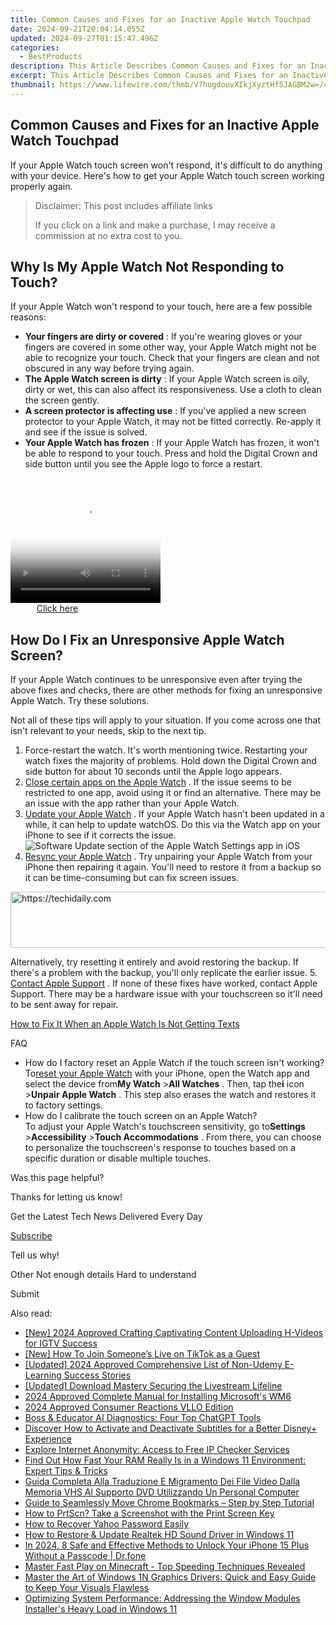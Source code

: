 ```yaml
---
title: Common Causes and Fixes for an Inactive Apple Watch Touchpad
date: 2024-09-21T20:04:14.055Z
updated: 2024-09-27T01:15:47.496Z
categories:
  - BestProducts
description: This Article Describes Common Causes and Fixes for an Inactive Apple Watch Touchpad
excerpt: This Article Describes Common Causes and Fixes for an Inactive Apple Watch Touchpad
thumbnail: https://www.lifewire.com/thmb/V7hugdoovXIkjXyztHf5JAGBM2w=/400x300/filters:no_upscale():max_bytes(150000):strip_icc():format(webp)/why-is-my-apple-watch-touch-screen-not-working-5188667-abc0aa7ac1e3451a9ef2c092a30805b3.jpg
---
```


## Common Causes and Fixes for an Inactive Apple Watch Touchpad
 If your Apple Watch touch screen won't respond, it's difficult to do anything with your device. Here's how to get your Apple Watch touch screen working properly again.

>  Disclaimer: This post includes affiliate links
>
>  If you click on a link and make a purchase, I may receive a commission at no extra cost to you.
>

## Why Is My Apple Watch Not Responding to Touch?

 If your Apple Watch won't respond to your touch, here are a few possible reasons:

* **Your fingers are dirty or covered** : If you're wearing gloves or your fingers are covered in some other way, your Apple Watch might not be able to recognize your touch. Check that your fingers are clean and not obscured in any way before trying again.
* **The Apple Watch screen is dirty** : If your Apple Watch screen is oily, dirty or wet, this can also affect its responsiveness. Use a cloth to clean the screen gently.
* **A screen protector is affecting use** : If you've applied a new screen protector to your Apple Watch, it may not be fitted correctly. Re-apply it and see if the issue is solved.
* **Your Apple Watch has frozen** : If your Apple Watch has frozen, it won't be able to respond to your touch. Press and hold the Digital Crown and side button until you see the Apple logo to force a restart.

<!-- affiliate ads begin -->
<span id="1304647">
					<video width="240" height="200" style="cursor:pointer"
           poster="//a.impactradius-go.com/display-clicktoplayimage/1304647.png"
           onclick="if(!this.playClicked){this.play();this.setAttribute('controls',true);this.playClicked=true;}">
	   <source src="//a.impactradius-go.com/display-ad/15852-1304647">
	   <img src="//a.impactradius-go.com/display-clicktoplayimage/1304647.png" style="border: none; height: 100%; width: 100%; object-fit: contain">
	</video>
	<div style="width:150px;text-align:center"><a href="javascript:window.open(decodeURIComponent('https%3A%2F%2Fthefitville.pxf.io%2Fc%2F5597632%2F1304647%2F15852'), '_blank');void(0);">Click here</a></div>
</span>
<img height="0" width="0" src="https://imp.pxf.io/i/5597632/1304647/15852" style="position:absolute;visibility:hidden;" border="0" />
<!-- affiliate ads end -->

## How Do I Fix an Unresponsive Apple Watch Screen?

 If your Apple Watch continues to be unresponsive even after trying the above fixes and checks, there are other methods for fixing an unresponsive Apple Watch. Try these solutions.

 Not all of these tips will apply to your situation. If you come across one that isn't relevant to your needs, skip to the next tip.

1. Force-restart the watch. It's worth mentioning twice. Restarting your watch fixes the majority of problems. Hold down the Digital Crown and side button for about 10 seconds until the Apple logo appears.
2. [Close certain apps on the Apple Watch](https://www.lifewire.com/close-apps-on-apple-watch-4174552) . If the issue seems to be restricted to one app, avoid using it or find an alternative. There may be an issue with the app rather than your Apple Watch.
3. [Update your Apple Watch](https://www.lifewire.com/update-apple-watch-system-software-4774269) . If your Apple Watch hasn't been updated in a while, it can help to update watchOS. Do this via the Watch app on your iPhone to see if it corrects the issue.  
![Software Update section of the Apple Watch Settings app in iOS](https://www.lifewire.com/thmb/VEaxE9pZ0rKij1noHOhg9LQrAN8=/1500x0/filters:no_upscale():max_bytes(150000):strip_icc():format(webp)/001_fix-touch-screen-not-working-on-apple-watch-5188667-60d96a16d14147f59c511ebbe0db9414.jpg)
4. [Resync your Apple Watch](https://www.lifewire.com/resync-apple-watch-5186567) . Try unpairing your Apple Watch from your iPhone then repairing it again. You'll need to restore it from a backup so it can be time-consuming but can fix screen issues.  

<!-- affiliate ads begin -->
<a href="https://oneplusfr.sjv.io/c/5597632/1622438/14044" target="_top" id="1622438">
  <img src="//a.impactradius-go.com/display-ad/14044-1622438" border="0" alt="https://techidaily.com" width="728" height="90"/>
</a>
<img height="0" width="0" src="https://oneplusfr.sjv.io/i/5597632/1622438/14044" style="position:absolute;visibility:hidden;" border="0" />
<!-- affiliate ads end -->

 Alternatively, try resetting it entirely and avoid restoring the backup. If there's a problem with the backup, you'll only replicate the earlier issue.
5. [Contact Apple Support](https://www.lifewire.com/make-apple-store-appointment-with-app-1999600) . If none of these fixes have worked, contact Apple Support. There may be a hardware issue with your touchscreen so it'll need to be sent away for repair.

[How to Fix It When an Apple Watch Is Not Getting Texts](https://www.lifewire.com/fix-apple-watch-not-getting-texts-5188521)

 FAQ

* How do I factory reset an Apple Watch if the touch screen isn't working?  
 To[reset your Apple Watch](https://www.lifewire.com/how-to-reset-apple-watch-4175952) with your iPhone, open the Watch app and select the device from**My Watch** \>**All Watches** . Then, tap the**i** icon >**Unpair Apple Watch** . This step also erases the watch and restores it to factory settings.
* How do I calibrate the touch screen on an Apple Watch?  
 To adjust your Apple Watch's touchscreen sensitivity, go to**Settings** \>**Accessibility** \>**Touch Accommodations** . From there, you can choose to personalize the touchscreen's response to touches based on a specific duration or disable multiple touches.

Was this page helpful?

Thanks for letting us know!

 Get the Latest Tech News Delivered Every Day

[Subscribe](https://www.lifewire.com/#)

Tell us why!

 Other  Not enough details  Hard to understand

 Submit

<ins class="adsbygoogle"
     style="display:block"
     data-ad-format="autorelaxed"
     data-ad-client="ca-pub-7571918770474297"
     data-ad-slot="1223367746"></ins>

<ins class="adsbygoogle"
     style="display:block"
     data-ad-client="ca-pub-7571918770474297"
     data-ad-slot="8358498916"
     data-ad-format="auto"
     data-full-width-responsive="true"></ins>

<span class="atpl-alsoreadstyle">Also read:</span>
<div><ul>
<li><a href="https://instagram-clips.techidaily.com/new-2024-approved-crafting-captivating-content-uploading-h-videos-for-igtv-success/"><u>[New] 2024 Approved Crafting Captivating Content Uploading H-Videos for IGTV Success</u></a></li>
<li><a href="https://tiktok-clips.techidaily.com/new-how-to-join-someones-live-on-tiktok-as-a-guest/"><u>[New] How To Join Someone’s Live on TikTok as a Guest</u></a></li>
<li><a href="https://screen-capture.techidaily.com/updated-2024-approved-comprehensive-list-of-non-udemy-e-learning-success-stories/"><u>[Updated] 2024 Approved Comprehensive List of Non-Udemy E-Learning Success Stories</u></a></li>
<li><a href="https://facebook-video-content.techidaily.com/updated-download-mastery-securing-the-livestream-lifeline/"><u>[Updated] Download Mastery Securing the Livestream Lifeline</u></a></li>
<li><a href="https://extra-lessons.techidaily.com/2024-approved-complete-manual-for-installing-microsofts-wm6/"><u>2024 Approved Complete Manual for Installing Microsoft's WM6</u></a></li>
<li><a href="https://fox-direct.techidaily.com/2024-approved-consumer-reactions-vllo-edition/"><u>2024 Approved Consumer Reactions VLLO Edition</u></a></li>
<li><a href="https://tech-savvy.techidaily.com/boss-and-educator-ai-diagnostics-four-top-chatgpt-tools/"><u>Boss & Educator AI Diagnostics: Four Top ChatGPT Tools</u></a></li>
<li><a href="https://some-approaches.techidaily.com/discover-how-to-activate-and-deactivate-subtitles-for-a-better-disneyplus-experience/"><u>Discover How to Activate and Deactivate Subtitles for a Better Disney+ Experience</u></a></li>
<li><a href="https://tech-renaissance.techidaily.com/explore-internet-anonymity-access-to-free-ip-checker-services/"><u>Explore Internet Anonymity: Access to Free IP Checker Services</u></a></li>
<li><a href="https://tech-renaissance.techidaily.com/find-out-how-fast-your-ram-really-is-in-a-windows-11-environment-expert-tips-and-tricks/"><u>Find Out How Fast Your RAM Really Is in a Windows 11 Environment: Expert Tips & Tricks</u></a></li>
<li><a href="https://some-approaches.techidaily.com/guida-completa-alla-traduzione-e-migramento-dei-file-video-dalla-memoria-vhs-al-supporto-dvd-utilizzando-un-personal-computer/"><u>Guida Completa Alla Traduzione E Migramento Dei File Video Dalla Memoria VHS Al Supporto DVD Utilizzando Un Personal Computer</u></a></li>
<li><a href="https://tech-renaissance.techidaily.com/guide-to-seamlessly-move-chrome-bookmarks-step-by-step-tutorial/"><u>Guide to Seamlessly Move Chrome Bookmarks – Step by Step Tutorial</u></a></li>
<li><a href="https://tech-renaissance.techidaily.com/how-to-prtscn-take-a-screenshot-with-the-print-screen-key/"><u>How to PrtScn? Take a Screenshot with the Print Screen Key</u></a></li>
<li><a href="https://tech-renaissance.techidaily.com/how-to-recover-yahoo-password-easily/"><u>How to Recover Yahoo Password Easily</u></a></li>
<li><a href="https://tech-renaissance.techidaily.com/how-to-restore-and-update-realtek-hd-sound-driver-in-windows-11/"><u>How to Restore & Update Realtek HD Sound Driver in Windows 11</u></a></li>
<li><a href="https://iphone-unlock.techidaily.com/in-2024-8-safe-and-effective-methods-to-unlock-your-iphone-15-plus-without-a-passcode-drfone-by-drfone-ios/"><u>In 2024, 8 Safe and Effective Methods to Unlock Your iPhone 15 Plus Without a Passcode | Dr.fone</u></a></li>
<li><a href="https://tech-renaissance.techidaily.com/master-fast-play-on-minecraft-top-speeding-techniques-revealed/"><u>Master Fast Play on Minecraft - Top Speeding Techniques Revealed</u></a></li>
<li><a href="https://tech-renaissance.techidaily.com/master-the-art-of-windows-1n-graphics-drivers-quick-and-easy-guide-to-keep-your-visuals-flawless/"><u>Master the Art of Windows 1N Graphics Drivers: Quick and Easy Guide to Keep Your Visuals Flawless</u></a></li>
<li><a href="https://tech-renaissance.techidaily.com/optimizing-system-performance-addressing-the-window-modules-installers-heavy-load-in-windows-11/"><u>Optimizing System Performance: Addressing the Window Modules Installer's Heavy Load in Windows 11</u></a></li>
</ul></div>

